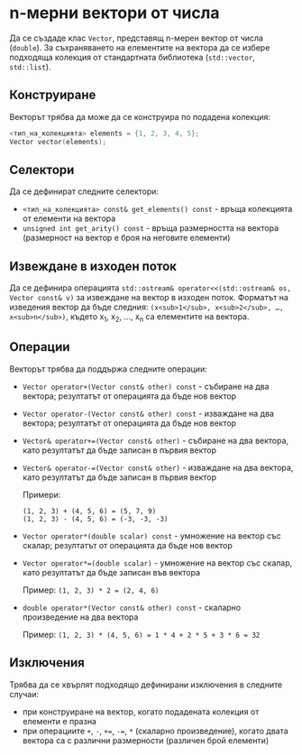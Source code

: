 n-мерни вектори от числа
========================
Да се създаде клас `Vector`, представящ n-мерен вектор от числа (`double`). За
съхраняването на елементите на вектора да се избере подходяща колекция от
стандартната библиотека (`std::vector`, `std::list`).

Конструиране
------------
Векторът трябва да може да се конструира по подадена колекция:
```cpp
<тип_на_колекцията> elements = {1, 2, 3, 4, 5};
Vector vector(elements);
```

Селектори
---------
Да се дефинират следните селектори:
* `<тип_на_колекцията> const& get_elements() const` - връща колекцията от
елементи на вектора
* `unsigned int get_arity() const` - връща размерността на вектора (размерност
на вектор е броя на неговите елементи)

Извеждане в изходен поток
-------------------------
Да се дефинира операцията
`std::ostream& operator<<(std::ostream& os, Vector const& v)` за извеждане на
вектор в изходен поток. Форматът на изведения вектор да бъде следния:
`(x<sub>1</sub>, x<sub>2</sub>, …, x<sub>n</sub>)`, където x<sub>1</sub>,
x<sub>2</sub>, ..., x<sub>n</sub> са елементите на вектора.

Операции
--------
Векторът трябва да поддържа следните операции:
* `Vector operator+(Vector const& other) const` - събиране на два вектора;
резултатът от операцията да бъде нов вектор
* `Vector operator-(Vector const& other) const` - изваждане на два вектора;
резултатът от операцията да бъде нов вектор
* `Vector& operator+=(Vector const& other)` - събиране на два вектора, като
резултатът да бъде записан в първия вектор
* `Vector& operator-=(Vector const& other)` - изваждане на два вектора, като
резултатът да бъде записан в първия вектор

  Примери:
  ```
  (1, 2, 3) + (4, 5, 6) = (5, 7, 9)
  (1, 2, 3) - (4, 5, 6) = (-3, -3, -3)
  ```

* `Vector operator*(double scalar) const` - умножение на вектор със скалар;
резултатът от операцията да бъде нов вектор
* `Vector operator*=(double scalar)` - умножение на вектор със скалар, като
резултатът да бъде записан във вектора

  Пример:
  `(1, 2, 3) * 2 = (2, 4, 6)`

* `double operator*(Vector const& other) const` - скаларно произведение на два
вектора

  Пример:
  `(1, 2, 3) * (4, 5, 6) = 1 * 4 + 2 * 5 + 3 * 6 = 32`

Изключения
----------
Трябва да се хвърлят подходящо дефинирани изключения в следните случаи:
* при конструиране на вектор, когато подадената колекция от елементи е празна
* при операциите `+`, `-`, `+=`, `-=`, `*` (скаларно произведение), когато двата
вектора са с различни размерности (различен брой елементи)
